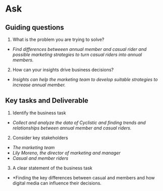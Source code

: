 # Ask

## Guiding questions
1. What is the problem you are trying to solve?
* *Find differences betweeen annual member and casual rider and possible marketing strategies to turn casual riders into annual members.* 

2. How can your insights drive business decisions?
* *Insights can help the marketing team to develop suitable strategies to increase annual member.*

## Key tasks and Deliverable
1. Identify the business task
* *Collect and analyze the data of Cyclistic and finding trends and relationships between annual member and casual riders.*

2. Consider key stakeholders
* *The marketing team*
* *Lily Moreno, the director of marketing and manager*
* *Casual and member riders*

3. A clear statement of the business task
* *Finding the key differences between casual and members and how digital media can influence their decisions. 
